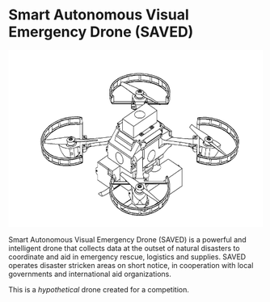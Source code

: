 # Smart Autonomous Visual Emergency Drone (SAVED)

<p align="center">
  <img width="550" height="350" src="https://github.com/AkiraY1/SAVED/blob/main/AdditionalFiles/fbd_tri.JPG">
</p>


Smart Autonomous Visual Emergency Drone (SAVED) is a powerful and intelligent drone that collects data at the outset of natural disasters to coordinate and aid in emergency rescue, logistics and supplies. SAVED operates disaster stricken areas on short notice, in cooperation with local governments and international aid organizations.

This is a *hypothetical* drone created for a competition.